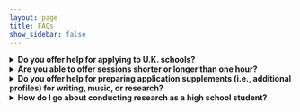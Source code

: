 ```yaml
---
layout: page
title: FAQs
show_sidebar: false
---
```


<details>
    <summary><b> Do you offer help for applying to U.K. schools? </b></summary>
    <p style="margin-left: 25px;"> Daphne and Ethan are experienced with the U.K. application system, UCAS, and the viva voce required for admission to Oxford, Cambridge, and some other universities. You do not need to set up separate sessions for U.S. and U.K. application consulting. We can cover both systems at once. </p><br>
</details>

<details>
    <summary><b> Are you able to offer sessions shorter or longer than one hour? </b></summary>
    <p style="margin-left: 25px;"> Yes, with a minimum of 30 minutes and a maximum of 1 hour and 30 minutes. You will be charged at the same rate, scaled proportionally based on session duration. </p><br>
</details>

<details>
    <summary><b> Do you offer help for preparing application supplements (i.e., additional profiles) for writing, music, or research? </b></summary>
    <p style="margin-left: 25px;"> We are experienced in various kinds of additional profiles. Daphne has submitted a writing portfolio, Ethan a music portfolio, and Elvin a research portfolio. We will help you construct and develop these profiles. </p><br>
</details>

<details>
    <summary><b> How do I go about conducting research as a high school student? </b></summary>
    <p style="margin-left: 25px;"> Conducting research with professors or industry researchers is becoming prominent among high-achieving students, especially those in the tri-state area. Research can signify a student’s exceptional motivation and ability outside of classes. Elvin and Ethan have experience conducting science research at IBM and UT Austin, and would be delighted to help you reach out to potential mentors. We also keep a list of competitive research programs (including several hidden gems) with tips on how to get in. </p><br>
</details>
